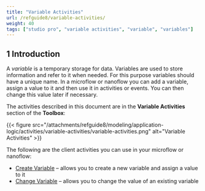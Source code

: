 ```yaml
---
title: "Variable Activities"
url: /refguide8/variable-activities/
weight: 40
tags: ["studio pro", "variable activities", "variable", "variables"]
---
```


## 1 Introduction

A *variable* is a temporary storage for data. Variables are used to store information and refer to it when needed. For this purpose variables should have a unique name.
In a microflow or nanoflow you can add a variable, assign a value to it and then use it in activities or events. You can then change this value later if necessary. 

The activities described in this document are in the **Variable Activities** section of the **Toolbox**:

{{< figure src="/attachments/refguide8/modeling/application-logic/activities/variable-activities/variable-activities.png" alt="Variable Activities" >}}

The following are the client activities you can use in your microflow or nanoflow:

* [Create Variable](/refguide8/create-variable/) – allows you to create a new variable and assign a value to it
* [Change Variable](/refguide8/change-variable/) – allows you to change the value of an existing variable 

